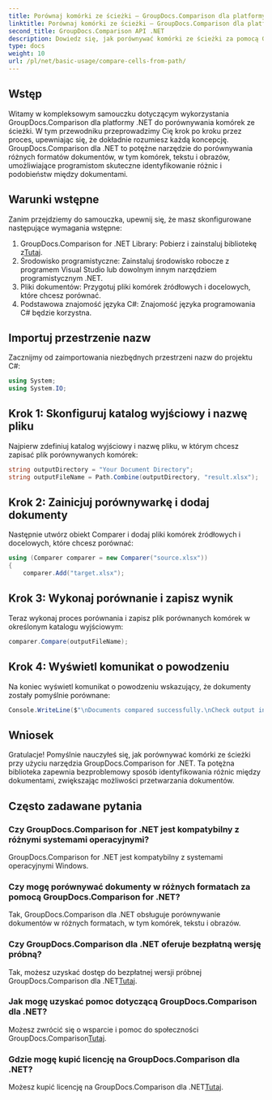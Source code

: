```yaml
---
title: Porównaj komórki ze ścieżki — GroupDocs.Comparison dla platformy .NET
linktitle: Porównaj komórki ze ścieżki — GroupDocs.Comparison dla platformy .NET
second_title: GroupDocs.Comparison API .NET
description: Dowiedz się, jak porównywać komórki ze ścieżki za pomocą GroupDocs.Comparison dla platformy .NET. Skutecznie identyfikuj różnice między dokumentami.
type: docs
weight: 10
url: /pl/net/basic-usage/compare-cells-from-path/
---
```

## Wstęp
Witamy w kompleksowym samouczku dotyczącym wykorzystania GroupDocs.Comparison dla platformy .NET do porównywania komórek ze ścieżki. W tym przewodniku przeprowadzimy Cię krok po kroku przez proces, upewniając się, że dokładnie rozumiesz każdą koncepcję. GroupDocs.Comparison dla .NET to potężne narzędzie do porównywania różnych formatów dokumentów, w tym komórek, tekstu i obrazów, umożliwiające programistom skuteczne identyfikowanie różnic i podobieństw między dokumentami.
## Warunki wstępne
Zanim przejdziemy do samouczka, upewnij się, że masz skonfigurowane następujące wymagania wstępne:
1. GroupDocs.Comparison for .NET Library: Pobierz i zainstaluj bibliotekę z[Tutaj](https://releases.groupdocs.com/comparison/net/).
2. Środowisko programistyczne: Zainstaluj środowisko robocze z programem Visual Studio lub dowolnym innym narzędziem programistycznym .NET.
3. Pliki dokumentów: Przygotuj pliki komórek źródłowych i docelowych, które chcesz porównać.
4. Podstawowa znajomość języka C#: Znajomość języka programowania C# będzie korzystna.

## Importuj przestrzenie nazw
Zacznijmy od zaimportowania niezbędnych przestrzeni nazw do projektu C#:
```csharp
using System;
using System.IO;
```
## Krok 1: Skonfiguruj katalog wyjściowy i nazwę pliku
Najpierw zdefiniuj katalog wyjściowy i nazwę pliku, w którym chcesz zapisać plik porównywanych komórek:
```csharp
string outputDirectory = "Your Document Directory";
string outputFileName = Path.Combine(outputDirectory, "result.xlsx");
```
## Krok 2: Zainicjuj porównywarkę i dodaj dokumenty
Następnie utwórz obiekt Comparer i dodaj pliki komórek źródłowych i docelowych, które chcesz porównać:
```csharp
using (Comparer comparer = new Comparer("source.xlsx"))
{
    comparer.Add("target.xlsx");
```
## Krok 3: Wykonaj porównanie i zapisz wynik
Teraz wykonaj proces porównania i zapisz plik porównanych komórek w określonym katalogu wyjściowym:
```csharp
comparer.Compare(outputFileName);
```
## Krok 4: Wyświetl komunikat o powodzeniu
Na koniec wyświetl komunikat o powodzeniu wskazujący, że dokumenty zostały pomyślnie porównane:
```csharp
Console.WriteLine($"\nDocuments compared successfully.\nCheck output in {outputDirectory}.");
```

## Wniosek
Gratulacje! Pomyślnie nauczyłeś się, jak porównywać komórki ze ścieżki przy użyciu narzędzia GroupDocs.Comparison for .NET. Ta potężna biblioteka zapewnia bezproblemowy sposób identyfikowania różnic między dokumentami, zwiększając możliwości przetwarzania dokumentów.
## Często zadawane pytania
### Czy GroupDocs.Comparison for .NET jest kompatybilny z różnymi systemami operacyjnymi?
GroupDocs.Comparison for .NET jest kompatybilny z systemami operacyjnymi Windows.
### Czy mogę porównywać dokumenty w różnych formatach za pomocą GroupDocs.Comparison for .NET?
Tak, GroupDocs.Comparison dla .NET obsługuje porównywanie dokumentów w różnych formatach, w tym komórek, tekstu i obrazów.
### Czy GroupDocs.Comparison dla .NET oferuje bezpłatną wersję próbną?
 Tak, możesz uzyskać dostęp do bezpłatnej wersji próbnej GroupDocs.Comparison dla .NET[Tutaj](https://releases.groupdocs.com/).
### Jak mogę uzyskać pomoc dotyczącą GroupDocs.Comparison dla .NET?
Możesz zwrócić się o wsparcie i pomoc do społeczności GroupDocs.Comparison[Tutaj](https://forum.groupdocs.com/c/comparison/12).
### Gdzie mogę kupić licencję na GroupDocs.Comparison dla .NET?
 Możesz kupić licencję na GroupDocs.Comparison dla .NET[Tutaj](https://purchase.groupdocs.com/buy).